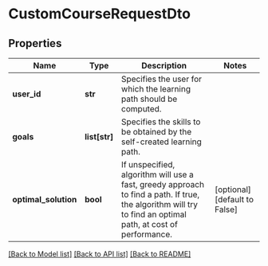 # CustomCourseRequestDto

## Properties
Name | Type | Description | Notes
------------ | ------------- | ------------- | -------------
**user_id** | **str** | Specifies the user for which the learning path should be computed. | 
**goals** | **list[str]** | Specifies the skills to be obtained by the self-created learning path. | 
**optimal_solution** | **bool** | If unspecified, algorithm will use a fast, greedy approach to find a path. If true, the algorithm will try to find an optimal path, at cost of performance. | [optional] [default to False]

[[Back to Model list]](../README.md#documentation-for-models) [[Back to API list]](../README.md#documentation-for-api-endpoints) [[Back to README]](../README.md)

